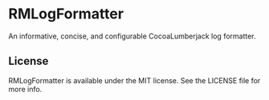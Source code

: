 RMLogFormatter
==============

An informative, concise, and configurable CocoaLumberjack log formatter.

## License

RMLogFormatter is available under the MIT license. See the LICENSE file for more info.
